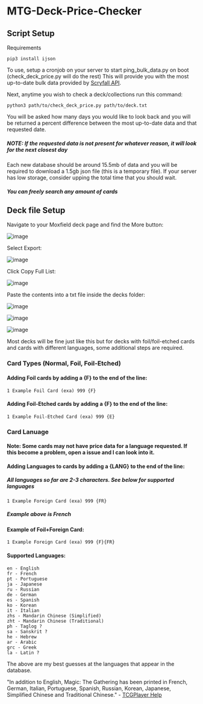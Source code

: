# MTG-Deck-Price-Checker

## Script Setup
Requirements 
```
pip3 install ijson
```

To use, setup a cronjob on your server to start ping_bulk_data.py on boot (check_deck_price.py will do the rest)
This will provide you with the most up-to-date bulk data provided by [Scryfall API](https://scryfall.com/docs/api/bulk-data).

Next, anytime you wish to check a deck/collections run this command:
```
python3 path/to/check_deck_price.py path/to/deck.txt
```
You will be asked how many days you would like to look back and you will be returned a percent difference between the most up-to-date data and that requested date.
##### NOTE: If the requested data is not present for whatever reason, it will look for the next closest day

Each new database should be around 15.5mb of data and you will be required to download a 1.5gb json file (this is a temporary file). If your server has low storage, consider upping the total time that you should wait.

##### You can freely search any amount of cards


## Deck file Setup
Navigate to your Moxfield deck page and find the More button:

![image](https://user-images.githubusercontent.com/54452723/205231730-35bc335c-52bd-40de-a814-125e635c8e3b.png)

Select Export:

![image](https://user-images.githubusercontent.com/54452723/205231797-ae1ea87e-a6a7-48bf-a6dd-aa68f367f77c.png)

Click Copy Full List:

![image](https://user-images.githubusercontent.com/54452723/205232015-e0caf9d3-a9d3-48b4-9c93-53186caf1c53.png)

Paste the contents into a txt file inside the decks folder:

![image](https://user-images.githubusercontent.com/54452723/205232340-7174cc85-2ad5-4657-a3cd-d799d01ea5fa.png)

![image](https://user-images.githubusercontent.com/54452723/205232411-4044e88c-f12c-4576-a922-9917aa16fbd7.png)

![image](https://user-images.githubusercontent.com/54452723/205232467-d30a7850-7c8f-4f8c-968d-83eaf7221b55.png)

Most decks will be fine just like this but for decks with foil/foil-etched cards and cards with different languages, some additional steps are required.

### Card Types (Normal, Foil, Foil-Etched)
#### Adding Foil cards by adding a {F} to the end of the line:
```
1 Example Foil Card (exa) 999 {F}
```
#### Adding Foil-Etched cards by adding a {F} to the end of the line:
```
1 Example Foil-Etched Card (exa) 999 {E}
```
### Card Lanuage
#### Note: Some cards may not have price data for a language requested. If this become a problem, open a issue and I can look into it.
#### Adding Languages to cards by adding a {LANG} to the end of the line:
##### All languages so far are 2-3 characters. See below for supported languages
```
1 Example Foreign Card (exa) 999 {FR}
```
##### Example above is French

#### Example of Foil+Foreign Card:
```
1 Example Foreign Card (exa) 999 {F}{FR}
```


#### Supported Languages:
```
en - English
fr - French
pt - Portuguese
ja - Japanese
ru - Russian
de - German
es - Spanish
ko - Korean
it - Italian
zhs - Mandarin Chinese (Simplified)
zht - Mandarin Chinese (Traditional)
ph - Taglog ?
sa - Sanskrit ?
he - Hebrew
ar - Arabic
grc - Greek
la - Latin ?
```
The above are my best guesses at the languages that appear in the database.

"In addition to English, Magic: The Gathering has been printed in French, German, Italian, Portuguese, Spanish, Russian, Korean, Japanese, Simplified Chinese and Traditional Chinese." - [TCGPlayer Help](https://help.tcgplayer.com/hc/en-us/articles/204524213-How-do-I-identify-Magic-The-Gathering-languages-#:~:text=In%20addition%20to%20English%2C%20Magic,Simplified%20Chinese%20and%20Traditional%20Chinese.)
